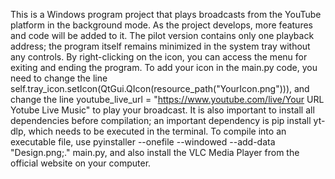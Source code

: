 This is a Windows program project that plays broadcasts from the YouTube platform in the background mode. As the project develops, more features and code will be added to it. The pilot version contains only one playback address; the program itself remains minimized in the system tray without any controls. By right-clicking on the icon, you can access the menu for exiting and ending the program. To add your icon in the main.py code, you need to change the line self.tray_icon.setIcon(QtGui.QIcon(resource_path("YourIcon.png"))), and change the line youtube_live_url = "https://www.youtube.com/live/Your URL Yotube Live Music" to play your broadcast. It is also important to install all dependencies before compilation; an important dependency is pip install yt-dlp, which needs to be executed in the terminal. To compile into an executable file, use pyinstaller --onefile --windowed --add-data "Design.png;." main.py, and also install the VLC Media Player from the official website on your computer.
